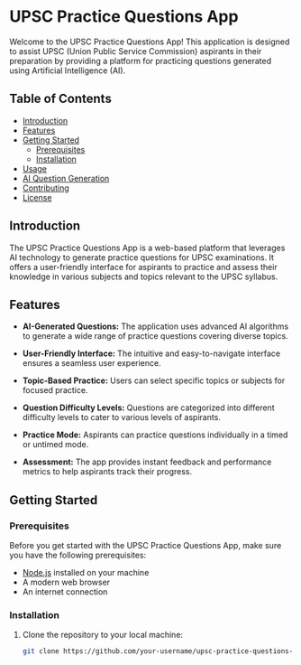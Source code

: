 # UPSC Practice Questions App

Welcome to the UPSC Practice Questions App! This application is designed to assist UPSC (Union Public Service Commission) aspirants in their preparation by providing a platform for practicing questions generated using Artificial Intelligence (AI).

## Table of Contents

- [Introduction](#introduction)
- [Features](#features)
- [Getting Started](#getting-started)
  - [Prerequisites](#prerequisites)
  - [Installation](#installation)
- [Usage](#usage)
- [AI Question Generation](#ai-question-generation)
- [Contributing](#contributing)
- [License](#license)

## Introduction

The UPSC Practice Questions App is a web-based platform that leverages AI technology to generate practice questions for UPSC examinations. It offers a user-friendly interface for aspirants to practice and assess their knowledge in various subjects and topics relevant to the UPSC syllabus.

## Features

- **AI-Generated Questions:** The application uses advanced AI algorithms to generate a wide range of practice questions covering diverse topics.

- **User-Friendly Interface:** The intuitive and easy-to-navigate interface ensures a seamless user experience.

- **Topic-Based Practice:** Users can select specific topics or subjects for focused practice.

- **Question Difficulty Levels:** Questions are categorized into different difficulty levels to cater to various levels of aspirants.

- **Practice Mode:** Aspirants can practice questions individually in a timed or untimed mode.

- **Assessment:** The app provides instant feedback and performance metrics to help aspirants track their progress.

## Getting Started

### Prerequisites

Before you get started with the UPSC Practice Questions App, make sure you have the following prerequisites:

- [Node.js](https://nodejs.org/) installed on your machine
- A modern web browser
- An internet connection

### Installation

1. Clone the repository to your local machine:

   ```bash
   git clone https://github.com/your-username/upsc-practice-questions-app.git
